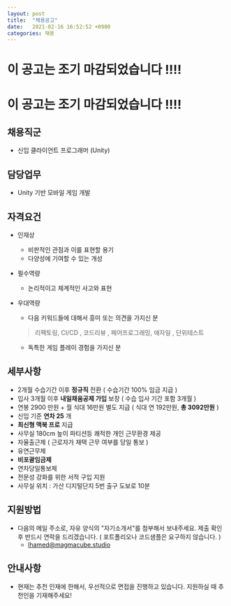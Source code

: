 ```yaml
---
layout: post
title:  "채용공고"
date:   2021-02-16 16:52:52 +0900
categories: 채용
---
```


# 이 공고는 조기 마감되었습니다 !!!!
# 이 공고는 조기 마감되었습니다 !!!!

채용직군
----------
- 신입 클라이언트 프로그래머 (Unity)

 담당업무
---------
- Unity 기반 모바일 게임 개발 

 자격요건
---------
- 인재상 
    - 비판적인 관점과 이를 표현할 용기
    - 다양성에 기여할 수 있는 개성 
    
- 필수역량
    - 논리적이고 체계적인 사고와 표현
    
- 우대역량
    - 다음 키워드들에 대해서 흥미 또는 의견을 가지신 분 
    > 리팩토링, CI/CD , 코드리뷰 , 페어프로그래밍, 애자일 , 단위테스트 
 
    - 독특한 게임 플레이 경험을 가지신 분 

 세부사항
---------
- 2개월 수습기간 이후 __정규직__ 전환 ( 수습기간 100% 임금 지급 )
- 입사 3개월 이후 __내일채움공제 가입__ 보장 ( 수습 입사 기간 포함 3개월 )
- 연봉 2900 만원 + 월 식대 16만원 별도 지급 ( 식대 연 192만원, __총 3092만원__ )
- 신입 기준 __연차 25__ 개
- __최신형 맥북 프로__ 지급
- 사무실 180cm 높이 파티션등 쾌적한 개인 근무환경 제공
- 자율출근제 ( 근로자가 재택 근무 여부를 당일 통보 )
- 유연근무제 
- __비포괄임금제__
- 연차당일통보제
- 전문성 강화를 위한 서적 구입 지원
- 사무실 위치 : 가산 디지털단지 5번 출구 도보로 10분 

 지원방법
----------
- 다음의 메일 주소로, 자유 양식의 "자기소개서"를 첨부해서 보내주세요. 제출 확인 후 반드시 연락을 드리겠습니다. ( 포트폴리오나 코드샘플은 요구하지 않습니다. )
  - lhamed@magmacube.studio 
  
 안내사항
----------
- 현재는 추천 인재에 한해서, 우선적으로 면접을 진행하고 있습니다. 지원하실 때 추천인을 기재해주세요! 
